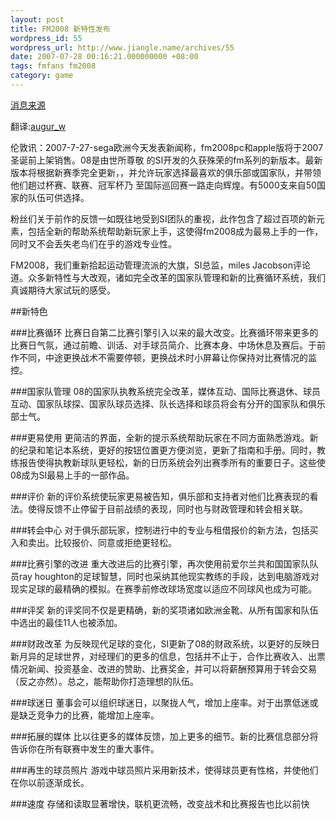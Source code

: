 ```yaml
---
layout: post
title: FM2008 新特性发布
wordpress_id: 55
wordpress_url: http://www.jiangle.name/archives/55
date: 2007-07-28 00:16:21.000000000 +08:00
tags: fmfans fm2008
category: game
---
```

[消息来源](http://www.myspace.com/sigames/blog/292520005)

翻译:[augur_w](http://fmfans.cpgl.net/profile-uid-126973.html)

伦敦讯：2007-7-27-sega欧洲今天发表新闻称，fm2008pc和apple版将于2007圣诞前上架销售。08是由世所尊敬 的SI开发的久获殊荣的fm系列的新版本。最新版本将根据新赛季完全更新，，并允许玩家选择最喜欢的俱乐部或国家队，并带领他们趟过杯赛、联赛、冠军杯乃 至国际巡回赛一路走向辉煌。有5000支来自50国家的队伍可供选择。

粉丝们关于前作的反馈一如既往地受到SI团队的重视，此作包含了超过百项的新元素，包括全新的帮助系统帮助新玩家上手，这使得fm2008成为最易上手的一作，同时又不会丢失老鸟们在乎的游戏专业性。

FM2008，我们重新拾起运动管理流派的大旗，SI总监，miles Jacobson评论道。众多新特性与大改观，诸如完全改革的国家队管理和新的比赛循环系统，我们真诚期待大家试玩的感受。

##新特色

###比赛循环
比赛日自第二比赛引擎引入以来的最大改变。比赛循环带来更多的比赛日气氛，通过前瞻、训话、对手球员简介、比赛本身、中场休息及赛后。于前作不同，中途更换战术不需要停顿，更换战术时小屏幕让你保持对比赛情况的监控。

###国家队管理
08的国家队执教系统完全改革，媒体互动、国际比赛退休、球员互动、国家队球探、国家队球员选择、队长选择和球员将会有分开的国家队和俱乐部士气。

###更易使用
更简洁的界面，全新的提示系统帮助玩家在不同方面熟悉游戏。新的纪录和笔记本系统，更好的按钮位置更方便浏览，更新了指南和手册。同时，教练报告使得执教新球队更轻松，新的日历系统会列出赛季所有的重要日子。这些使08成为SI最易上手的一部作品。

###评价
新的评价系统使玩家更易被告知，俱乐部和支持者对他们比赛表现的看法。使得反馈不止停留于目前战绩的表现，同时也与财政管理和转会相关联。

###转会中心
对于俱乐部玩家，控制进行中的专业与租借报价的新方法，包括买入和卖出。比较报价、同意或拒绝更轻松。

###比赛引擎的改进
重大改进后的比赛引擎，再次使用前爱尔兰共和国国家队队员ray houghton的足球智慧，同时也采纳其他现实教练的手段，达到电脑游戏对现实足球的最精确的模拟。在赛季前修改球场宽度以适应不同球风也成为可能。

###评奖
新的评奖同不仅是更精确，新的奖项诸如欧洲金靴、从所有国家和队伍中选出的最佳11人也被添加。

###财政改革
为反映现代足球的变化，SI更新了08的财政系统，以更好的反映日新月异的足球世界，对经理们的更多的信息，包括并不止于，合作比赛收入、出票情况新闻、投资基金、改进的赞助、比赛奖金，并可以将薪酬预算用于转会交易（反之亦然）。总之，能帮助你打造理想的队伍。

###球迷日
董事会可以组织球迷日，以聚拢人气，增加上座率。对于出票低迷或是缺乏竞争力的比赛，能增加上座率。

###拓展的媒体
比以往更多的媒体反馈，加上更多的细节。新的比赛信息部分将告诉你在所有联赛中发生的重大事件。

###再生的球员照片
游戏中球员照片采用新技术，使得球员更有性格，并使他们在你以前逐渐成长。

###速度
存储和读取显著增快，联机更流畅，改变战术和比赛报告也比以前快


